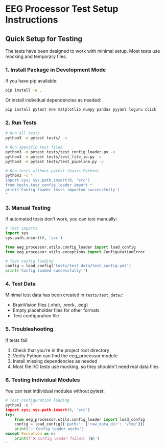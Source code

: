 # EEG Processor Test Setup Instructions

## Quick Setup for Testing

The tests have been designed to work with minimal setup. Most tests use mocking and temporary files.

### 1. Install Package in Development Mode

If you have pip available:
```bash
pip install -e .
```

Or install individual dependencies as needed:
```bash
pip install pytest mne matplotlib numpy pandas pyyaml loguru click
```

### 2. Run Tests

```bash
# Run all tests
python3 -m pytest tests/ -v

# Run specific test files  
python3 -m pytest tests/test_config_loader.py -v
python3 -m pytest tests/test_file_io.py -v
python3 -m pytest tests/test_pipeline.py -v

# Run tests without pytest (basic Python)
python3 -c "
import sys; sys.path.insert(0, 'src')
from tests.test_config_loader import *
print('Config loader tests imported successfully')
"
```

### 3. Manual Testing

If automated tests don't work, you can test manually:

```python
# Test imports
import sys
sys.path.insert(0, 'src')

from eeg_processor.utils.config_loader import load_config
from eeg_processor.utils.exceptions import ConfigurationError

# Test config loading
config = load_config('tests/test_data/test_config.yml')
print('Config loaded successfully!')
```

### 4. Test Data

Minimal test data has been created in `tests/test_data/`:
- BrainVision files (.vhdr, .vmrk, .eeg)
- Empty placeholder files for other formats
- Test configuration file

### 5. Troubleshooting

If tests fail:
1. Check that you're in the project root directory
2. Verify Python can find the eeg_processor module
3. Install missing dependencies as needed
4. Most file I/O tests use mocking, so they shouldn't need real data files

### 6. Testing Individual Modules

You can test individual modules without pytest:

```python
# Test configuration loading
python3 -c "
import sys; sys.path.insert(0, 'src')
try:
    from eeg_processor.utils.config_loader import load_config
    config = load_config({'paths': {'raw_data_dir': '/tmp'}})
    print('✅ Config loader works')
except Exception as e:
    print(f'❌ Config loader failed: {e}')
"
```
